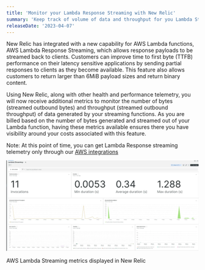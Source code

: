 ```yaml
---
title: 'Monitor your Lambda Response Streaming with New Relic'
summary: 'Keep track of volume of data and throughput for you Lambda Streaming function and prevent unexpected overages '
releaseDate: '2023-04-07'
---
```


New Relic has integrated with a new capability for AWS Lambda functions, AWS Lambda Response Streaming, which allows response payloads to be streamed back to clients. Customers can improve time to first byte (TTFB) performance on their latency sensitive applications by sending partial responses to clients as they become available. This feature also allows customers to return larger than 6MiB payload sizes and return binary content.
 
Using New Relic, along with other health and performance telemetry, you will now receive additional metrics to monitor the number of bytes (streamed outbound bytes) and throughput (streamed outbound throughput) of data generated by your streaming functions. As you are billed based on the number of bytes generated and streamed out of your Lambda function, having these metrics available ensures there you have visibility around your costs associated with this feature.

Note: At this point of time, you can get Lambda Response streaming telemetry only through our [AWS integrations](https://docs.newrelic.com/docs/infrastructure/amazon-integrations/get-started/introduction-aws-integrations/)

![AWS Lambda Streaming metrics displayed in New Relic](./images/LambdaStreaming.webp "AWS Lambda Streaming metrics displayed in New Relic")
<figcaption>AWS Lambda Streaming metrics displayed in New Relic</figcaption>
